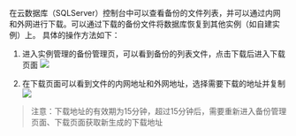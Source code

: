 在云数据库（SQLServer）控制台中可以查看备份的文件列表，并可以通过内网和外网进行下载。可以通过下载的备份文件将数据库恢复到其他实例（如自建实例）上。
具体的操作方法如下：
1.	进入实例管理的备份管理页，可以看到备份的列表文件，点击下载后进入下载页面
![](http://imgcache.tce.fsphere.cn/image/mccdn.qcloud.com/static/img/762dab96125449451e58f2e2e37b5c16/image.png)

2.	在下载页面可以看到文件的内网地址和外网地址，选择需要下载的地址并复制
![](http://imgcache.tce.fsphere.cn/image/mccdn.qcloud.com/static/img/c02c800977f3d80fc2af1cfee235d927/image.png)

>注意：下载地址的有效期为15分钟，超过15分钟后，需要重新进入备份管理页面、下载页面获取新生成的下载地址
